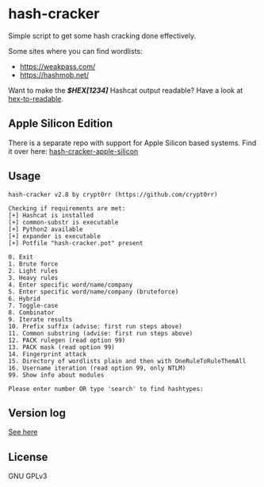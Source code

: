 # hash-cracker

Simple script to get some hash cracking done effectively.

Some sites where you can find wordlists:

* <https://weakpass.com/>
* <https://hashmob.net/>

Want to make the ***$HEX[1234]*** Hashcat output readable? Have a look at [hex-to-readable](https://github.com/crypt0rr/hex-to-readable).

## Apple Silicon Edition

There is a separate repo with support for Apple Silicon based systems. Find it over here: [hash-cracker-apple-silicon](https://github.com/crypt0rr/hash-cracker-apple-silicon)

## Usage

```plain
hash-cracker v2.8 by crypt0rr (https://github.com/crypt0rr)

Checking if requirements are met:
[+] Hashcat is installed
[+] common-substr is executable
[+] Python2 available
[+] expander is executable
[+] Potfile "hash-cracker.pot" present

0. Exit
1. Brute force
2. Light rules
3. Heavy rules
4. Enter specific word/name/company
5. Enter specific word/name/company (bruteforce)
6. Hybrid
7. Toggle-case
8. Combinator
9. Iterate results
10. Prefix suffix (advise: first run steps above)
11. Common substring (advise: first run steps above)
12. PACK rulegen (read option 99)
13. PACK mask (read option 99)
14. Fingerprint attack
15. Directory of wordlists plain and then with OneRuleToRuleThemAll
16. Username iteration (read option 99, only NTLM)
99. Show info about modules

Please enter number OR type 'search' to find hashtypes:
```

## Version log

[See here](VERSION.md)

## License

GNU GPLv3
